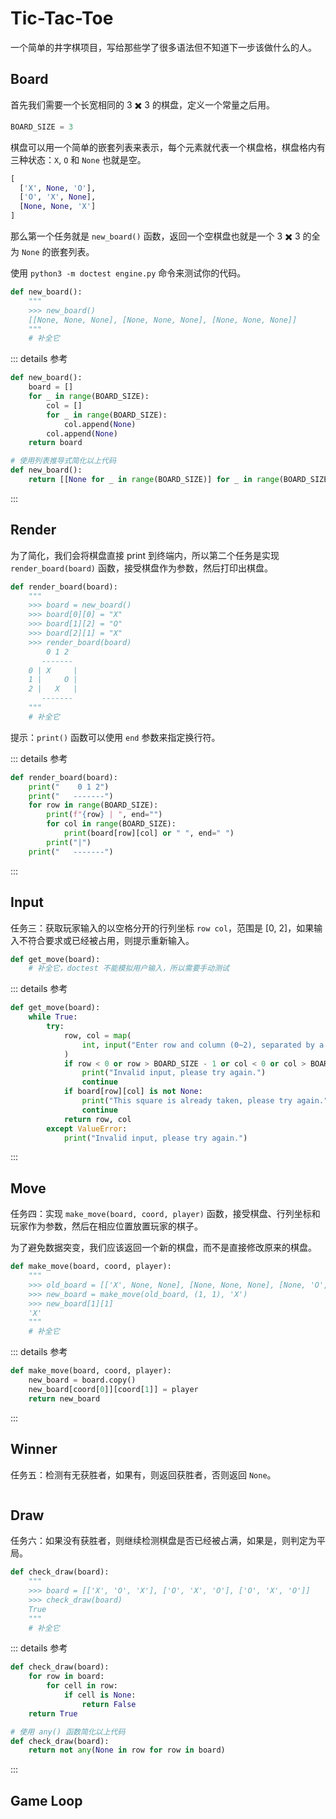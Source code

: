 # Tic-Tac-Toe

一个简单的井字棋项目，写给那些学了很多语法但不知道下一步该做什么的人。

## Board

首先我们需要一个长宽相同的 3 ✖️ 3 的棋盘，定义一个常量之后用。

```py
BOARD_SIZE = 3
```

棋盘可以用一个简单的嵌套列表来表示，每个元素就代表一个棋盘格，棋盘格内有三种状态：`X`, `O` 和 `None` 也就是空。

```py
[
  ['X', None, 'O'],
  ['O', 'X', None],
  [None, None, 'X']
]
```

那么第一个任务就是 `new_board()` 函数，返回一个空棋盘也就是一个 3 ✖️ 3 的全为 `None` 的嵌套列表。

使用 `python3 -m doctest engine.py` 命令来测试你的代码。

```py
def new_board():
    """
    >>> new_board()
    [[None, None, None], [None, None, None], [None, None, None]]
    """
    # 补全它
```

::: details 参考

```py
def new_board():
    board = []
    for _ in range(BOARD_SIZE):
        col = []
        for _ in range(BOARD_SIZE):
            col.append(None)
        col.append(None)
    return board

# 使用列表推导式简化以上代码
def new_board():
    return [[None for _ in range(BOARD_SIZE)] for _ in range(BOARD_SIZE)]
```

:::

## Render

为了简化，我们会将棋盘直接 print 到终端内，所以第二个任务是实现 `render_board(board)` 函数，接受棋盘作为参数，然后打印出棋盘。

```py
def render_board(board):
    """
    >>> board = new_board()
    >>> board[0][0] = "X"
    >>> board[1][2] = "O"
    >>> board[2][1] = "X"
    >>> render_board(board)
        0 1 2
       -------
    0 | X     |
    1 |     O |
    2 |   X   |
       -------
    """
    # 补全它
```

提示：`print()` 函数可以使用 `end` 参数来指定换行符。

::: details 参考

```py
def render_board(board):
    print("    0 1 2")
    print("   -------")
    for row in range(BOARD_SIZE):
        print(f"{row} | ", end="")
        for col in range(BOARD_SIZE):
            print(board[row][col] or " ", end=" ")
        print("|")
    print("   -------")
```

:::

## Input

任务三：获取玩家输入的以空格分开的行列坐标 `row col`，范围是 [0, 2]，如果输入不符合要求或已经被占用，则提示重新输入。

```py
def get_move(board):
    # 补全它，doctest 不能模拟用户输入，所以需要手动测试
```

::: details 参考

```py
def get_move(board):
    while True:
        try:
            row, col = map(
                int, input("Enter row and column (0~2), separated by a space: ").split()
            )
            if row < 0 or row > BOARD_SIZE - 1 or col < 0 or col > BOARD_SIZE - 1:
                print("Invalid input, please try again.")
                continue
            if board[row][col] is not None:
                print("This square is already taken, please try again.")
                continue
            return row, col
        except ValueError:
            print("Invalid input, please try again.")
```

:::

## Move

任务四：实现 `make_move(board, coord, player)` 函数，接受棋盘、行列坐标和玩家作为参数，然后在相应位置放置玩家的棋子。

为了避免数据突变，我们应该返回一个新的棋盘，而不是直接修改原来的棋盘。

```py
def make_move(board, coord, player):
    """
    >>> old_board = [['X', None, None], [None, None, None], [None, 'O', 'O']]
    >>> new_board = make_move(old_board, (1, 1), 'X')
    >>> new_board[1][1]
    'X'
    """
    # 补全它
```

::: details 参考

```py
def make_move(board, coord, player):
    new_board = board.copy()
    new_board[coord[0]][coord[1]] = player
    return new_board
```

:::

## Winner

任务五：检测有无获胜者，如果有，则返回获胜者，否则返回 `None`。

```py

```

## Draw

任务六：如果没有获胜者，则继续检测棋盘是否已经被占满，如果是，则判定为平局。

```py
def check_draw(board):
    """
    >>> board = [['X', 'O', 'X'], ['O', 'X', 'O'], ['O', 'X', 'O']]
    >>> check_draw(board)
    True
    """
    # 补全它
```

::: details 参考

```py
def check_draw(board):
    for row in board:
        for cell in row:
            if cell is None:
                return False
    return True

# 使用 any() 函数简化以上代码
def check_draw(board):
    return not any(None in row for row in board)
```

:::

## Game Loop
